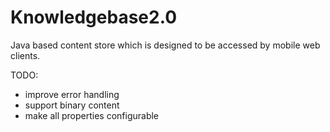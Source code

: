 # Knowledgebase2.0

Java based content store which is designed to be accessed by mobile web clients.

TODO:

- improve error handling
- support binary content
- make all properties configurable
